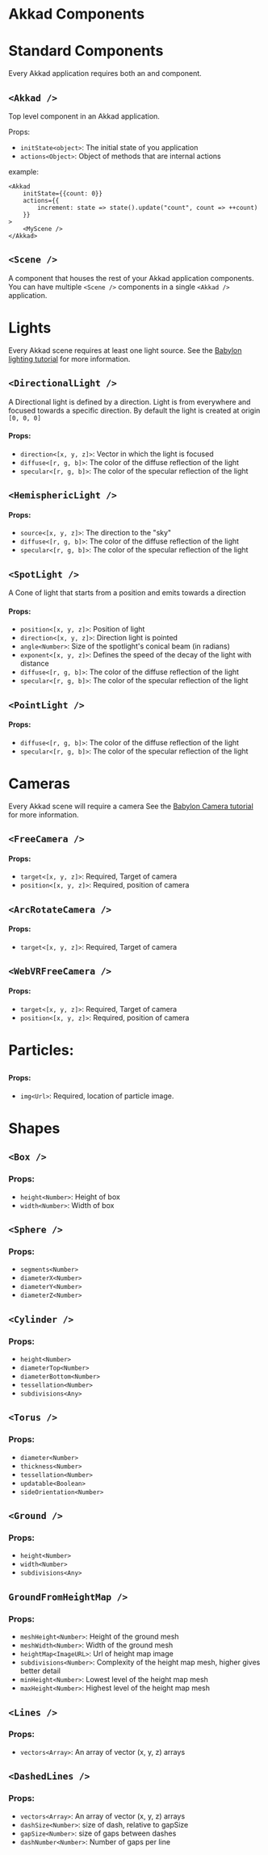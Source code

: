 Akkad Components
====================

# Standard Components

Every Akkad application requires both an <Akkad /> and <Scene /> component.

## `<Akkad />`

Top level component in an Akkad application.

Props:
- `initState<object>`: The initial state of you application
- `actions<Object>`: Object of methods that are internal actions

example:
```
<Akkad
	initState={{count: 0}}
	actions={{
		increment: state => state().update("count", count => ++count)
	}}
>
	<MyScene />
</Akkad>
```

## `<Scene />`

A component that houses the rest of your Akkad application components. You can have multiple `<Scene />` components in a single `<Akkad />` application.

# Lights

Every Akkad scene requires at least one light source. See the [Babylon lighting tutorial](http://doc.babylonjs.com/tutorials/06._Lights) for more information.

## `<DirectionalLight />`
A Directional light is defined by a direction. Light is from everywhere and focused towards a specific direction. By default the light is created at origin `[0, 0, 0]`

#### Props:
- `direction<[x, y, z]>`: Vector in which the light is focused
- `diffuse<[r, g, b]>`: The color of the diffuse reflection of the light
- `specular<[r, g, b]>`: The color of the specular reflection of the light

## `<HemisphericLight />`

#### Props:
- `source<[x, y, z]>`: The direction to the "sky"
- `diffuse<[r, g, b]>`: The color of the diffuse reflection of the light
- `specular<[r, g, b]>`: The color of the specular reflection of the light

## `<SpotLight />`
A Cone of light that starts from a position and emits towards a direction

#### Props:
- `position<[x, y, z]>`: Position of light
- `direction<[x, y, z]>`: Direction light is pointed
- `angle<Number>`: Size of the spotlight's conical beam (in radians)
- `exponent<[x, y, z]>`: Defines the speed of the decay of the light with distance
- `diffuse<[r, g, b]>`: The color of the diffuse reflection of the light
- `specular<[r, g, b]>`: The color of the specular reflection of the light

## `<PointLight />`

#### Props:
- `diffuse<[r, g, b]>`: The color of the diffuse reflection of the light
- `specular<[r, g, b]>`: The color of the specular reflection of the light

# Cameras

Every Akkad scene will require a camera See the [Babylon Camera tutorial](http://doc.babylonjs.com/tutorials/05._Cameras) for more information.

## `<FreeCamera />`

#### Props:
- `target<[x, y, z]>`: Required, Target of camera
- `position<[x, y, z]>`: Required, position of camera

## `<ArcRotateCamera />`

#### Props:
- `target<[x, y, z]>`: Required, Target of camera

## `<WebVRFreeCamera />`

#### Props:
- `target<[x, y, z]>`: Required, Target of camera
- `position<[x, y, z]>`: Required, position of camera


# Particles:

## <Particles />

#### Props:
- `img<Url>`: Required, location of particle image.

# Shapes

## `<Box />`

### Props:
- `height<Number>`: Height of box
- `width<Number>`: Width of box

## `<Sphere />`

### Props:
- `segments<Number>`
- `diameterX<Number>`
- `diameterY<Number>`
- `diameterZ<Number>`

## `<Cylinder />`

### Props:
- `height<Number>`
- `diameterTop<Number>`
- `diameterBottom<Number>`
- `tessellation<Number>`
- `subdivisions<Any>`

## `<Torus />`

### Props:
- `diameter<Number>`
- `thickness<Number>`
- `tessellation<Number>`
- `updatable<Boolean>`
- `sideOrientation<Number>`

## `<Ground />`

### Props:
- `height<Number>`
- `width<Number>`
- `subdivisions<Any>`

## `GroundFromHeightMap />`

### Props:
- `meshHeight<Number>`: Height of the ground mesh
- `meshWidth<Number>`: Width of the ground mesh
- `heightMap<ImageURL>`: Url of height map image
- `subdivisions<Number>`: Complexity of the height map mesh, higher gives better detail
- `minHeight<Number>`: Lowest level of the height map mesh
- `maxHeight<Number>`: Highest level of the height map mesh

## `<Lines />`

### Props:
- `vectors<Array>`: An array of vector (x, y, z) arrays

## `<DashedLines />`

### Props:
- `vectors<Array>`: An array of vector (x, y, z) arrays
- `dashSize<Number>`: size of dash, relative to gapSize
- `gapSize<Number>`: size of gaps between dashes
- `dashNumber<Number>`: Number of gaps per line
